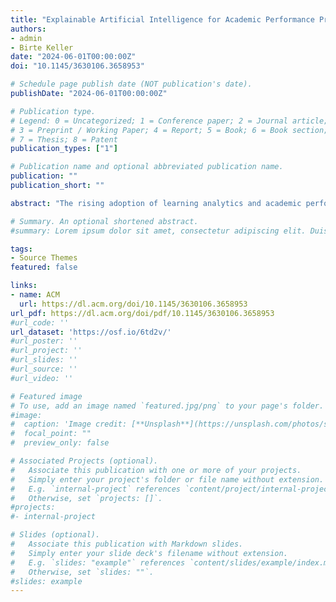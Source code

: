 ```yaml
---
title: "Explainable Artificial Intelligence for Academic Performance Prediction. An Experimental Study on the Impact of Accuracy and Simplicity of Decision Trees on Causability and Fairness Perceptions"
authors:
- admin
- Birte Keller
date: "2024-06-01T00:00:00Z"
doi: "10.1145/3630106.3658953"

# Schedule page publish date (NOT publication's date).
publishDate: "2024-06-01T00:00:00Z"

# Publication type.
# Legend: 0 = Uncategorized; 1 = Conference paper; 2 = Journal article;
# 3 = Preprint / Working Paper; 4 = Report; 5 = Book; 6 = Book section;
# 7 = Thesis; 8 = Patent
publication_types: ["1"]

# Publication name and optional abbreviated publication name.
publication: ""
publication_short: ""

abstract: "The rising adoption of learning analytics and academic performance prediction technologies in higher education highlights the urgent need for transparency and explainability. This demand, rooted in ethical concerns and fairness considerations, converges with Explainable Artificial Intelligence (XAI) principles. Despite the recognized importance of transparency and fairness in learning analytics, empirical studies examining student fairness perceptions, particularly within academic performance prediction, remain limited. We conducted a pre-registered factorial survey experiment involving 1,047 German students to investigate how decision tree features (simplicity and accuracy) influence perceived distributive and informational fairness, mediated by causability (i.e., the self-assessed understandability of a machine learning model’s cause-effect linkages). Additionally, we examined the moderating role of institutional trust in these relationships. Our results indicate that decision tree simplicity positively affects fairness perceptions, mediated by causability. In contrast, prediction accuracy neither directly nor indirectly influences these perceptions. Even if the hypothesized effects of interest are either minor or non-existent, results show that the medium positive effect of causability on the distributive fairness assessment depends on institutional trust. These findings substantially impact the crafting of transparent machine learning models in educational settings. We discuss important implications for fairness and transparency in implementing academic performance prediction systems."

# Summary. An optional shortened abstract.
#summary: Lorem ipsum dolor sit amet, consectetur adipiscing elit. Duis posuere tellus ac convallis placerat. Proin tincidunt magna sed ex sollicitudin condimentum.

tags:
- Source Themes
featured: false

links:
- name: ACM
  url: https://dl.acm.org/doi/10.1145/3630106.3658953
url_pdf: https://dl.acm.org/doi/pdf/10.1145/3630106.3658953
#url_code: ''
url_dataset: 'https://osf.io/6td2v/'
#url_poster: ''
#url_project: ''
#url_slides: ''
#url_source: ''
#url_video: ''

# Featured image
# To use, add an image named `featured.jpg/png` to your page's folder. 
#image:
#  caption: 'Image credit: [**Unsplash**](https://unsplash.com/photos/s9CC2SKySJM)'
#  focal_point: ""
#  preview_only: false

# Associated Projects (optional).
#   Associate this publication with one or more of your projects.
#   Simply enter your project's folder or file name without extension.
#   E.g. `internal-project` references `content/project/internal-project/index.md`.
#   Otherwise, set `projects: []`.
#projects:
#- internal-project

# Slides (optional).
#   Associate this publication with Markdown slides.
#   Simply enter your slide deck's filename without extension.
#   E.g. `slides: "example"` references `content/slides/example/index.md`.
#   Otherwise, set `slides: ""`.
#slides: example
---
```

